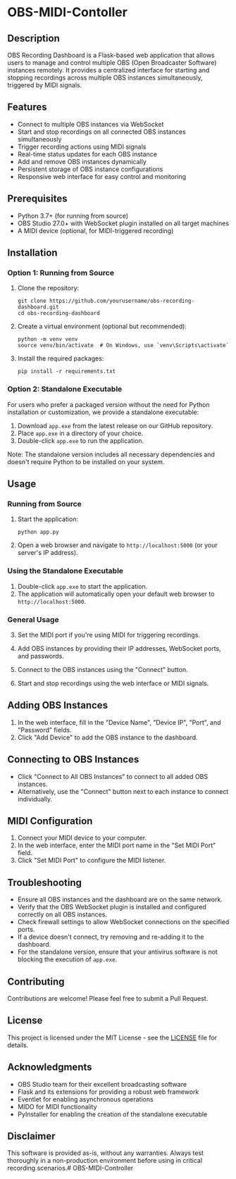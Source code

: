 # OBS-MIDI-Contoller

## Description

OBS Recording Dashboard is a Flask-based web application that allows users to manage and control multiple OBS (Open Broadcaster Software) instances remotely. It provides a centralized interface for starting and stopping recordings across multiple OBS instances simultaneously, triggered by MIDI signals.

## Features

- Connect to multiple OBS instances via WebSocket
- Start and stop recordings on all connected OBS instances simultaneously
- Trigger recording actions using MIDI signals
- Real-time status updates for each OBS instance
- Add and remove OBS instances dynamically
- Persistent storage of OBS instance configurations
- Responsive web interface for easy control and monitoring

## Prerequisites

- Python 3.7+ (for running from source)
- OBS Studio 27.0+ with WebSocket plugin installed on all target machines
- A MIDI device (optional, for MIDI-triggered recording)

## Installation

### Option 1: Running from Source

1. Clone the repository:
   ```
   git clone https://github.com/yourusername/obs-recording-dashboard.git
   cd obs-recording-dashboard
   ```

2. Create a virtual environment (optional but recommended):
   ```
   python -m venv venv
   source venv/bin/activate  # On Windows, use `venv\Scripts\activate`
   ```

3. Install the required packages:
   ```
   pip install -r requirements.txt
   ```

### Option 2: Standalone Executable

For users who prefer a packaged version without the need for Python installation or customization, we provide a standalone executable:

1. Download `app.exe` from the latest release on our GitHub repository.
2. Place `app.exe` in a directory of your choice.
3. Double-click `app.exe` to run the application.

Note: The standalone version includes all necessary dependencies and doesn't require Python to be installed on your system.

## Usage

### Running from Source

1. Start the application:
   ```
   python app.py
   ```

2. Open a web browser and navigate to `http://localhost:5000` (or your server's IP address).

### Using the Standalone Executable

1. Double-click `app.exe` to start the application.
2. The application will automatically open your default web browser to `http://localhost:5000`.

### General Usage

3. Set the MIDI port if you're using MIDI for triggering recordings.

4. Add OBS instances by providing their IP addresses, WebSocket ports, and passwords.

5. Connect to the OBS instances using the "Connect" button.

6. Start and stop recordings using the web interface or MIDI signals.

## Adding OBS Instances

1. In the web interface, fill in the "Device Name", "Device IP", "Port", and "Password" fields.
2. Click "Add Device" to add the OBS instance to the dashboard.

## Connecting to OBS Instances

- Click "Connect to All OBS Instances" to connect to all added OBS instances.
- Alternatively, use the "Connect" button next to each instance to connect individually.

## MIDI Configuration

1. Connect your MIDI device to your computer.
2. In the web interface, enter the MIDI port name in the "Set MIDI Port" field.
3. Click "Set MIDI Port" to configure the MIDI listener.

## Troubleshooting

- Ensure all OBS instances and the dashboard are on the same network.
- Verify that the OBS WebSocket plugin is installed and configured correctly on all OBS instances.
- Check firewall settings to allow WebSocket connections on the specified ports.
- If a device doesn't connect, try removing and re-adding it to the dashboard.
- For the standalone version, ensure that your antivirus software is not blocking the execution of `app.exe`.

## Contributing

Contributions are welcome! Please feel free to submit a Pull Request.

## License

This project is licensed under the MIT License - see the [LICENSE](LICENSE) file for details.

## Acknowledgments

- OBS Studio team for their excellent broadcasting software
- Flask and its extensions for providing a robust web framework
- Eventlet for enabling asynchronous operations
- MIDO for MIDI functionality
- PyInstaller for enabling the creation of the standalone executable

## Disclaimer

This software is provided as-is, without any warranties. Always test thoroughly in a non-production environment before using in critical recording scenarios.# OBS-MIDI-Controller
